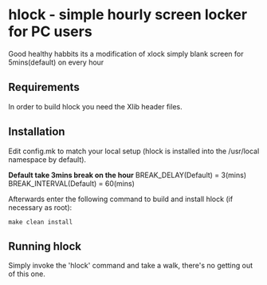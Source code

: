 hlock - simple hourly screen locker for PC users
============================
Good healthy habbits
its a modification of xlock
simply blank screen for 5mins(default) on every hour 


Requirements
------------
In order to build hlock you need the Xlib header files.


Installation
------------
Edit config.mk to match your local setup (hlock is installed into
the /usr/local namespace by default).

**Default take 3mins break on the hour**
BREAK_DELAY(Default) = 3(mins)
BREAK_INTERVAL(Default) = 60(mins)

Afterwards enter the following command to build and install hlock
(if necessary as root):

    make clean install


Running hlock
-------------
Simply invoke the 'hlock' command and take a walk, 
there's no getting out of this one.
